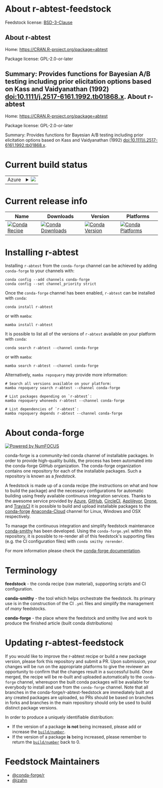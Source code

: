 About r-abtest-feedstock
========================

Feedstock license: [BSD-3-Clause](https://github.com/conda-forge/r-abtest-feedstock/blob/main/LICENSE.txt)

About r-abtest
--------------

Home: https://CRAN.R-project.org/package=abtest

Package license: GPL-2.0-or-later

Summary: Provides functions for Bayesian A/B testing including prior elicitation options based on Kass and Vaidyanathan (1992) <doi:10.1111/j.2517-6161.1992.tb01868.x>.
About r-abtest
--------------

Home: https://CRAN.R-project.org/package=abtest

Package license: GPL-2.0-or-later

Summary: Provides functions for Bayesian A/B testing including prior elicitation options based on Kass and Vaidyanathan (1992) <doi:10.1111/j.2517-6161.1992.tb01868.x>.

Current build status
====================


<table>
    
  <tr>
    <td>Azure</td>
    <td>
      <details>
        <summary>
          <a href="https://dev.azure.com/conda-forge/feedstock-builds/_build/latest?definitionId=13357&branchName=main">
            <img src="https://dev.azure.com/conda-forge/feedstock-builds/_apis/build/status/r-abtest-feedstock?branchName=main">
          </a>
        </summary>
        <table>
          <thead><tr><th>Variant</th><th>Status</th></tr></thead>
          <tbody><tr>
              <td>linux_64_r_base4.2</td>
              <td>
                <a href="https://dev.azure.com/conda-forge/feedstock-builds/_build/latest?definitionId=13357&branchName=main">
                  <img src="https://dev.azure.com/conda-forge/feedstock-builds/_apis/build/status/r-abtest-feedstock?branchName=main&jobName=linux&configuration=linux%20linux_64_r_base4.2" alt="variant">
                </a>
              </td>
            </tr><tr>
              <td>linux_64_r_base4.3</td>
              <td>
                <a href="https://dev.azure.com/conda-forge/feedstock-builds/_build/latest?definitionId=13357&branchName=main">
                  <img src="https://dev.azure.com/conda-forge/feedstock-builds/_apis/build/status/r-abtest-feedstock?branchName=main&jobName=linux&configuration=linux%20linux_64_r_base4.3" alt="variant">
                </a>
              </td>
            </tr><tr>
              <td>osx_64_r_base4.2</td>
              <td>
                <a href="https://dev.azure.com/conda-forge/feedstock-builds/_build/latest?definitionId=13357&branchName=main">
                  <img src="https://dev.azure.com/conda-forge/feedstock-builds/_apis/build/status/r-abtest-feedstock?branchName=main&jobName=osx&configuration=osx%20osx_64_r_base4.2" alt="variant">
                </a>
              </td>
            </tr><tr>
              <td>osx_64_r_base4.3</td>
              <td>
                <a href="https://dev.azure.com/conda-forge/feedstock-builds/_build/latest?definitionId=13357&branchName=main">
                  <img src="https://dev.azure.com/conda-forge/feedstock-builds/_apis/build/status/r-abtest-feedstock?branchName=main&jobName=osx&configuration=osx%20osx_64_r_base4.3" alt="variant">
                </a>
              </td>
            </tr><tr>
              <td>win_64</td>
              <td>
                <a href="https://dev.azure.com/conda-forge/feedstock-builds/_build/latest?definitionId=13357&branchName=main">
                  <img src="https://dev.azure.com/conda-forge/feedstock-builds/_apis/build/status/r-abtest-feedstock?branchName=main&jobName=win&configuration=win%20win_64_" alt="variant">
                </a>
              </td>
            </tr>
          </tbody>
        </table>
      </details>
    </td>
  </tr>
</table>

Current release info
====================

| Name | Downloads | Version | Platforms |
| --- | --- | --- | --- |
| [![Conda Recipe](https://img.shields.io/badge/recipe-r--abtest-green.svg)](https://anaconda.org/conda-forge/r-abtest) | [![Conda Downloads](https://img.shields.io/conda/dn/conda-forge/r-abtest.svg)](https://anaconda.org/conda-forge/r-abtest) | [![Conda Version](https://img.shields.io/conda/vn/conda-forge/r-abtest.svg)](https://anaconda.org/conda-forge/r-abtest) | [![Conda Platforms](https://img.shields.io/conda/pn/conda-forge/r-abtest.svg)](https://anaconda.org/conda-forge/r-abtest) |

Installing r-abtest
===================

Installing `r-abtest` from the `conda-forge` channel can be achieved by adding `conda-forge` to your channels with:

```
conda config --add channels conda-forge
conda config --set channel_priority strict
```

Once the `conda-forge` channel has been enabled, `r-abtest` can be installed with `conda`:

```
conda install r-abtest
```

or with `mamba`:

```
mamba install r-abtest
```

It is possible to list all of the versions of `r-abtest` available on your platform with `conda`:

```
conda search r-abtest --channel conda-forge
```

or with `mamba`:

```
mamba search r-abtest --channel conda-forge
```

Alternatively, `mamba repoquery` may provide more information:

```
# Search all versions available on your platform:
mamba repoquery search r-abtest --channel conda-forge

# List packages depending on `r-abtest`:
mamba repoquery whoneeds r-abtest --channel conda-forge

# List dependencies of `r-abtest`:
mamba repoquery depends r-abtest --channel conda-forge
```


About conda-forge
=================

[![Powered by
NumFOCUS](https://img.shields.io/badge/powered%20by-NumFOCUS-orange.svg?style=flat&colorA=E1523D&colorB=007D8A)](https://numfocus.org)

conda-forge is a community-led conda channel of installable packages.
In order to provide high-quality builds, the process has been automated into the
conda-forge GitHub organization. The conda-forge organization contains one repository
for each of the installable packages. Such a repository is known as a *feedstock*.

A feedstock is made up of a conda recipe (the instructions on what and how to build
the package) and the necessary configurations for automatic building using freely
available continuous integration services. Thanks to the awesome service provided by
[Azure](https://azure.microsoft.com/en-us/services/devops/), [GitHub](https://github.com/),
[CircleCI](https://circleci.com/), [AppVeyor](https://www.appveyor.com/),
[Drone](https://cloud.drone.io/welcome), and [TravisCI](https://travis-ci.com/)
it is possible to build and upload installable packages to the
[conda-forge](https://anaconda.org/conda-forge) [Anaconda-Cloud](https://anaconda.org/)
channel for Linux, Windows and OSX respectively.

To manage the continuous integration and simplify feedstock maintenance
[conda-smithy](https://github.com/conda-forge/conda-smithy) has been developed.
Using the ``conda-forge.yml`` within this repository, it is possible to re-render all of
this feedstock's supporting files (e.g. the CI configuration files) with ``conda smithy rerender``.

For more information please check the [conda-forge documentation](https://conda-forge.org/docs/).

Terminology
===========

**feedstock** - the conda recipe (raw material), supporting scripts and CI configuration.

**conda-smithy** - the tool which helps orchestrate the feedstock.
                   Its primary use is in the construction of the CI ``.yml`` files
                   and simplify the management of *many* feedstocks.

**conda-forge** - the place where the feedstock and smithy live and work to
                  produce the finished article (built conda distributions)


Updating r-abtest-feedstock
===========================

If you would like to improve the r-abtest recipe or build a new
package version, please fork this repository and submit a PR. Upon submission,
your changes will be run on the appropriate platforms to give the reviewer an
opportunity to confirm that the changes result in a successful build. Once
merged, the recipe will be re-built and uploaded automatically to the
`conda-forge` channel, whereupon the built conda packages will be available for
everybody to install and use from the `conda-forge` channel.
Note that all branches in the conda-forge/r-abtest-feedstock are
immediately built and any created packages are uploaded, so PRs should be based
on branches in forks and branches in the main repository should only be used to
build distinct package versions.

In order to produce a uniquely identifiable distribution:
 * If the version of a package **is not** being increased, please add or increase
   the [``build/number``](https://docs.conda.io/projects/conda-build/en/latest/resources/define-metadata.html#build-number-and-string).
 * If the version of a package **is** being increased, please remember to return
   the [``build/number``](https://docs.conda.io/projects/conda-build/en/latest/resources/define-metadata.html#build-number-and-string)
   back to 0.

Feedstock Maintainers
=====================

* [@conda-forge/r](https://github.com/conda-forge/r/)
* [@izahn](https://github.com/izahn/)

